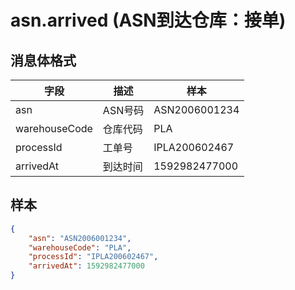 # asn.arrived (ASN到达仓库：接单)

## 消息体格式

| 字段          | 描述     | 样本          |
|---------------|----------|---------------|
| asn           | ASN号码  | ASN2006001234 |
| warehouseCode | 仓库代码 | PLA           |
| processId     | 工单号   | IPLA200602467 |
| arrivedAt     | 到达时间 | 1592982477000 |

## 样本

```json
{
    "asn": "ASN2006001234",
    "warehouseCode": "PLA",
    "processId": "IPLA200602467",
    "arrivedAt": 1592982477000
}
```
